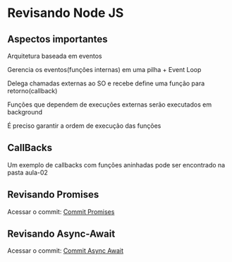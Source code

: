 # Revisando Node JS

## Aspectos importantes

<p>Arquitetura baseada em eventos</p>
<p>Gerencia os eventos(funções internas) em uma pilha + Event Loop</p>
<p>Delega chamadas externas ao SO e recebe define uma função para retorno(callback)</p>
<p>Funções que dependem de execuções externas serão executados em background</p>
<p>É preciso garantir a ordem de execução das funções<p>

## CallBacks

<p>Um exemplo de callbacks com funções aninhadas pode ser encontrado na pasta aula-02<p>

## Revisando Promises

Acessar o commit: <a href="https://github.com/MarcusPianco/NodeJs-review/commit/a49133aeb2a7ecbf0c7b18db06ae0872f39375b6">Commit Promises</a>

## Revisando Async-Await

Acessar o commit: <a href="https://github.com/MarcusPianco/NodeJs-review/commit/3cb75298729dea64c846688bd8c0b4715af1fa1d">Commit Async Await</a>
